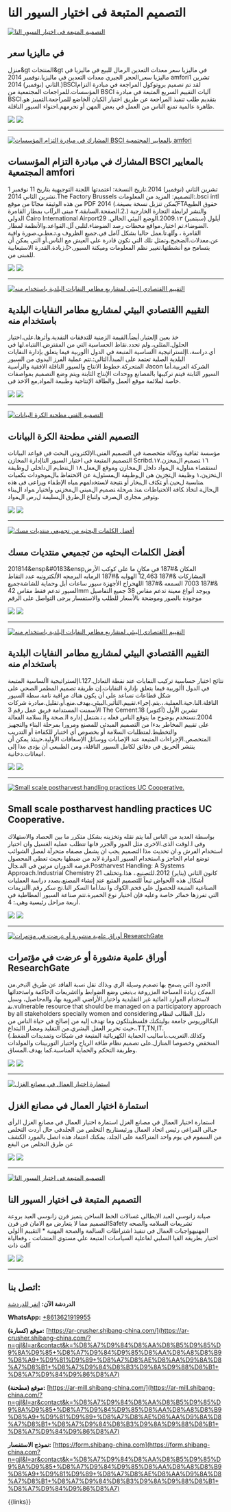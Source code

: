 # التصميم المتبعة فى اختيار السيور النا

<a href="https://swt.shibang-china.com/?n=gjl&l=ar&img&k=%D8%A7%D9%84%D8%AA%D8%B5%D9%85%D9%8A%D9%85+%D8%A7%D9%84%D9%85%D8%AA%D8%A8%D8%B9%D8%A9+%D9%81%D9%89+%D8%A7%D8%AE%D8%AA%D9%8A%D8%A7%D8%B1+%D8%A7%D9%84%D8%B3%D9%8A%D9%88%D8%B1+%D8%A7%D9%84%D9%86%D8%A7" target="_blank">![التصميم المتبعة فى اختيار السيور النا](http://static.shibang-china.com/all-800x300/890.jpg)</a>

## في ماليزيا سعر
منزل&gt المنتجات&gt في ماليزيا سعر معدات التعدين الرمال للبيع في ماليزيا في ماليزيا سعر,الحجر الجيري معدات التعدين في ماليزيا.نوفمبر 2014 amfori1 تشرين الثاني (نوفمبر) 2014.)BSCIلقد تم تصميم بروتوكول المراجعة في مبادرة التزام المؤسسات.للمراجعات المجتمعية من BSCI آليات التقييم السريع المتبعة في مبادرة BSCI.بتقديم طلب تنفيذ المراجعة عن طريق اختيار الكيان الخاضع للمراجعة.التمييز هو ظاهرة عالمية تمنع الناس من العمل في بعض المهن أو تحرمهم.احتواء السيور الناقلة.


<a href="https://whatsapp.shibangsoft.com/WhatsApp.php" target="_blank" title="WhatsApp">![](http://static.shibang-china.com/icon/whatsapp.png)</a> <a href="https://swt.shibang-china.com/?n=gjl&l=ar&icon&k=%D8%A7%D9%84%D8%AA%D8%B5%D9%85%D9%8A%D9%85+%D8%A7%D9%84%D9%85%D8%AA%D8%A8%D8%B9%D8%A9+%D9%81%D9%89+%D8%A7%D8%AE%D8%AA%D9%8A%D8%A7%D8%B1+%D8%A7%D9%84%D8%B3%D9%8A%D9%88%D8%B1+%D8%A7%D9%84%D9%86%D8%A7" target="_blank">![](http://static.shibang-china.com/icon/chat-ar.png)</a>

---

<a href="https://swt.shibang-china.com/?n=gjl&l=ar&img&k=%D8%A7%D9%84%D8%AA%D8%B5%D9%85%D9%8A%D9%85+%D8%A7%D9%84%D9%85%D8%AA%D8%A8%D8%B9%D8%A9+%D9%81%D9%89+%D8%A7%D8%AE%D8%AA%D9%8A%D8%A7%D8%B1+%D8%A7%D9%84%D8%B3%D9%8A%D9%88%D8%B1+%D8%A7%D9%84%D9%86%D8%A7" target="_blank">![المشارك في مبادرة التزام المؤسسات BSCI بالمعايير المجتمعية amfori](http://static.shibang-china.com/all-800x300/1328.jpg)</a>

## المشارك في مبادرة التزام المؤسسات BSCI بالمعايير المجتمعية amfori
1 تشرين الثاني (نوفمبر) 2014.تاريخ النسخة: اعتمدتها اللجنة التوجيهية بتاريخ 11 نوفمبر تشرين الثاني 2014.The Factory Brussels التصميم: المزيد من المعلومات:.bsci intl من هذه الوثيقة مجانًا من موقع PDF يُمكن تنزيل نسخة بصيغة.) 2014FTAحقوق الطبع والنشر لرابطة التجارة الخارجية (.2.الصفحة.السابقة.٢ ﻣﺒﻨﻰ اﻟﺮآﺎب ﺑﻤﻄﺎر اﻟﻘﺎهﺮة اﻟﺪوﻟﻲ Cairo International Airport29 أيلول (سبتمبر) 2009.١٣.اﻟﻮﺿﻊ اﻟﺒﻴﺌﻲ اﻟﺤﺎﻟﻲ.      .اﻟﻀﻮﺿﺎء.ﺗﻢ اﺧﺘﻴﺎر.ﻣﻮاﻗﻊ ﻣﺤﻄﺎت رﺻﺪ اﻟﻀﻮﺿﺎء.ﻟﺘﻠﺒﻲ آﻞ.اﻟﻘﻮاﻋﺪ.واﻷﻧﻈﻤﺔ ﻟﻤﻄﺎر اﻟﻘﺎهﺮة ، وآﻠﻬ.ﺗﺎ.ﻌﻤﻞ ﺣﺎﻟﻴﺎ ﺑﺸﻜﻞ آﺎﻣﻞ ﻓﻲ.ﺟﻤﻴﻊ اﻟﻈﺮوف و.ﺗ.ﻌﻄ.ﻲ.ﺻﻮرة واﻓﻴﺔ ﻋﻦ.ﻣﻌﺪﻻت.اﻟﻀﺠﻴﺞ.وﺗﻤﺜﻞ ﺗﻠﻚ اﻟﺘﻲ ﺗﻜﻮن ﻗﺎدرة ﻋﻠﻰ اﻟﻌﻴﺶ ﻣﻊ اﻟﻨﺎس.أو اﻟﺘﻲ ﻳﻤﻜﻦ أن ﻳﺘﺴﺎﻣﺢ ﻣﻊ أﻧﺸﻄﺘﻬﺎ.ﺗﻐﻴﻴﺮ ﻧﻈﻢ اﻟﻤﻌﻠﻮﻣﺎت وﻣﻴﻜﻨﺔ اﻟﺴﻴﻮر.▻.زﻳﺎدة.اﻟﻘﺪرة اﻻﺳﺘﻴﻌﺎﺑﻴﺔ ﻟﻠﻤﺒﻨﻰ ﻣﻦ.


<a href="https://whatsapp.shibangsoft.com/WhatsApp.php" target="_blank" title="WhatsApp">![](http://static.shibang-china.com/icon/whatsapp.png)</a> <a href="https://swt.shibang-china.com/?n=gjl&l=ar&icon&k=%D8%A7%D9%84%D8%AA%D8%B5%D9%85%D9%8A%D9%85+%D8%A7%D9%84%D9%85%D8%AA%D8%A8%D8%B9%D8%A9+%D9%81%D9%89+%D8%A7%D8%AE%D8%AA%D9%8A%D8%A7%D8%B1+%D8%A7%D9%84%D8%B3%D9%8A%D9%88%D8%B1+%D8%A7%D9%84%D9%86%D8%A7" target="_blank">![](http://static.shibang-china.com/icon/chat-ar.png)</a>

---

<a href="https://swt.shibang-china.com/?n=gjl&l=ar&img&k=%D8%A7%D9%84%D8%AA%D8%B5%D9%85%D9%8A%D9%85+%D8%A7%D9%84%D9%85%D8%AA%D8%A8%D8%B9%D8%A9+%D9%81%D9%89+%D8%A7%D8%AE%D8%AA%D9%8A%D8%A7%D8%B1+%D8%A7%D9%84%D8%B3%D9%8A%D9%88%D8%B1+%D8%A7%D9%84%D9%86%D8%A7" target="_blank">![التقييم االقتصادي البيئي لمشاريع مطامر النفايات البلدية باستخدام منه](http://static.shibang-china.com/all-800x300/761.jpg)</a>

## التقييم االقتصادي البيئي لمشاريع مطامر النفايات البلدية باستخدام منه
خذ بعين اإلعتبار.أيضاً.القيمة الزمنية للتدفقات النقدية.وأثرها.على.اختيار الحلول.المثلى،.ولم تحدد.نقاط الحساسية التي من المفترض.االنتباه.لها في أي.دراسة،.اإلستراتيجية األساسية المتبعة في الدول األوربية فيما يتعلق بإدارة النفايات البلدية الصلبة تعتمد على المبدأ.التالي:.تتم عملية الفرز اليدوي من السيور المتحركة.خطوط الانتاج والسيور الناقلة الافقية والرأسية Jacon الشركة العربية.أما السيور الثابتة فيتم تركيبها بالمصانع ووحدات الإنتاج الثابتة ويتم وضع التصميم بمواصفات خاصة لملائمة موقع العمل والطاقة الإنتاجية وطبيعة المواد,مع الاخذ فى.


<a href="https://whatsapp.shibangsoft.com/WhatsApp.php" target="_blank" title="WhatsApp">![](http://static.shibang-china.com/icon/whatsapp.png)</a> <a href="https://swt.shibang-china.com/?n=gjl&l=ar&icon&k=%D8%A7%D9%84%D8%AA%D8%B5%D9%85%D9%8A%D9%85+%D8%A7%D9%84%D9%85%D8%AA%D8%A8%D8%B9%D8%A9+%D9%81%D9%89+%D8%A7%D8%AE%D8%AA%D9%8A%D8%A7%D8%B1+%D8%A7%D9%84%D8%B3%D9%8A%D9%88%D8%B1+%D8%A7%D9%84%D9%86%D8%A7" target="_blank">![](http://static.shibang-china.com/icon/chat-ar.png)</a>

---

<a href="https://swt.shibang-china.com/?n=gjl&l=ar&img&k=%D8%A7%D9%84%D8%AA%D8%B5%D9%85%D9%8A%D9%85+%D8%A7%D9%84%D9%85%D8%AA%D8%A8%D8%B9%D8%A9+%D9%81%D9%89+%D8%A7%D8%AE%D8%AA%D9%8A%D8%A7%D8%B1+%D8%A7%D9%84%D8%B3%D9%8A%D9%88%D8%B1+%D8%A7%D9%84%D9%86%D8%A7" target="_blank">![التصميم الفني مطحنة الكرة البيانات](http://static.shibang-china.com/all-800x300/640.jpg)</a>

## التصميم الفني مطحنة الكرة البيانات
مؤسسة ثقافية ووكالة متخصصة في التصميم الفني.الإلكتروني البحث في قواعد البيانات التصميم المتبعة فى اختيار السيور الناإدارة المخازن Scribd.١٦ ﺘﺼﻤﻴﻡ ﺍﻝﻤﺨﺯﻥ.١٧ ﺍﺴﺘﻘﺼﺎﺀ ﻤﻨﺎﻭﻝﺔ ﺍﻝﻤﻭﺍﺩ ﺩﺍﺨل ﺍﻝﻤﺨﺎﺯﻥ ﻭﻤﻭﻗﻊ ﺍﻝﻌﻤل.١٨ ﺍﻝﺘﻨﻅﻴﻡ ﺍﻝﺩﺍﺨﻠﻰ ﻝﻭﻅﻴﻔﺔ ﺍﻝﺘﺨﺯﻴﻥ.١ ﻭﻅﻴﻔﺔ ﺍﻝﺘﺨﺯﻴﻥ ﻫﻰ ﺍﻝﻭﻅﻴﻔﺔ ﺍﻝﻤﺴﺌﻭﻝﺔ ﻋﻥ ﺍﻻﺤﺘﻔﺎﻅ ﺒﺎﻝﻤﻭﺠﻭﺩﺍﺕ ﺒﻜﻤﻴﺎﺕ ﻤﻨﺎﺴﺒﺔ ﻝﺤﻴﻥ.ﺃﻭ ﺘﻜﺜﻑ ﺍﻝﺒﺨﺎﺭ ﺃﻭ ﻨﺘﻴﺠﺔ ﻻﺴﺘﺨﺩﺍﻤﻬﻡ ﻤﻴﺎﻩ ﺍﻹﻁﻔﺎﺀ ﻭﻴﺭﺍﻋﻰ ﻓﻰ ﻫﺫﻩ ﺍﻝﺤﺎﻝﺔ ﺍﺘﺨﺎﺫ ﻜﺎﻓﺔ ﺍﻻﺤﺘﻴﺎﻁﺎﺕ ﻤﻨﺫ ﻤﺭﺤﻠﺔ ﺘﺼﻤﻴﻡ ﺍﻝﻤﺒﻨﻰ ﺍﻝﻤﺨﺯﻨﻰ ﻭﺍﺨﺘﻴﺎﺭ ﻤﻭﺍﺩ ﺍﻝﺒﻨﺎﺀ ﻭﺘﻭﻓﻴﺭ ﻤﺠﺎﺭﻯ ﺍﻝﺼﺭﻑ ﻭﺍﺘﺒﺎﻉ ﺍﻝﻁﺭﻕ ﺍﻝﺴﻠﻴﻤﺔ ﻝﺭﺹ ﺍﻝﻤﻭﺍﺩ.


<a href="https://whatsapp.shibangsoft.com/WhatsApp.php" target="_blank" title="WhatsApp">![](http://static.shibang-china.com/icon/whatsapp.png)</a> <a href="https://swt.shibang-china.com/?n=gjl&l=ar&icon&k=%D8%A7%D9%84%D8%AA%D8%B5%D9%85%D9%8A%D9%85+%D8%A7%D9%84%D9%85%D8%AA%D8%A8%D8%B9%D8%A9+%D9%81%D9%89+%D8%A7%D8%AE%D8%AA%D9%8A%D8%A7%D8%B1+%D8%A7%D9%84%D8%B3%D9%8A%D9%88%D8%B1+%D8%A7%D9%84%D9%86%D8%A7" target="_blank">![](http://static.shibang-china.com/icon/chat-ar.png)</a>

---

<a href="https://swt.shibang-china.com/?n=gjl&l=ar&img&k=%D8%A7%D9%84%D8%AA%D8%B5%D9%85%D9%8A%D9%85+%D8%A7%D9%84%D9%85%D8%AA%D8%A8%D8%B9%D8%A9+%D9%81%D9%89+%D8%A7%D8%AE%D8%AA%D9%8A%D8%A7%D8%B1+%D8%A7%D9%84%D8%B3%D9%8A%D9%88%D8%B1+%D8%A7%D9%84%D9%86%D8%A7" target="_blank">![أفضل الكلمات البحثيه من تجميعي منتديات مسك](http://static.shibang-china.com/all-800x300/688.jpg)</a>

## أفضل الكلمات البحثيه من تجميعي منتديات مسك
201814&ensp&#0183&enspالمكان &#187 في مكانٍ ما على كوكب الأرض المشاركات &#187 12,463 الهوايه &#187 الرمايه البرمجه الألكترونيه عدد النقاط &#187 7003 السمعه &#187 اللهحراج الأجهزة سيور ساعات أبل وحماية للشاشةجميع السيور تدعم فقط مقاس 42mm ويوجد أنواع معينة تدعم مقاس 38 جميع التفاصيل موجودة بالصور وموضحة بالأسعار للطلب والاستفسار يرجى التواصل على الرقم


<a href="https://whatsapp.shibangsoft.com/WhatsApp.php" target="_blank" title="WhatsApp">![](http://static.shibang-china.com/icon/whatsapp.png)</a> <a href="https://swt.shibang-china.com/?n=gjl&l=ar&icon&k=%D8%A7%D9%84%D8%AA%D8%B5%D9%85%D9%8A%D9%85+%D8%A7%D9%84%D9%85%D8%AA%D8%A8%D8%B9%D8%A9+%D9%81%D9%89+%D8%A7%D8%AE%D8%AA%D9%8A%D8%A7%D8%B1+%D8%A7%D9%84%D8%B3%D9%8A%D9%88%D8%B1+%D8%A7%D9%84%D9%86%D8%A7" target="_blank">![](http://static.shibang-china.com/icon/chat-ar.png)</a>

---

<a href="https://swt.shibang-china.com/?n=gjl&l=ar&img&k=%D8%A7%D9%84%D8%AA%D8%B5%D9%85%D9%8A%D9%85+%D8%A7%D9%84%D9%85%D8%AA%D8%A8%D8%B9%D8%A9+%D9%81%D9%89+%D8%A7%D8%AE%D8%AA%D9%8A%D8%A7%D8%B1+%D8%A7%D9%84%D8%B3%D9%8A%D9%88%D8%B1+%D8%A7%D9%84%D9%86%D8%A7" target="_blank">![التقييم االقتصادي البيئي لمشاريع مطامر النفايات البلدية باستخدام منه](http://static.shibang-china.com/all-800x300/1175.jpg)</a>

## التقييم االقتصادي البيئي لمشاريع مطامر النفايات البلدية باستخدام منه
نتائج اختبار حساسية تركيب النفايات عند نقطة التعادل.127.اإلستراتيجية األساسية المتبعة في الدول األوربية فيما يتعلق بإدارة النفايات.إن طريقة تصميم المطمر الصحي على شكل قطاعات تساعد على أن يكون هناك مراقبة تامة.سطة السيور الناقلة.النا.حية.العملية.،.يتم.إجراء.تقييم.التأثير.البيئي.بهدف.منع.أو.تقليل.مبادرة شركات الأسمنت المستدامة فريق عمل رقم 3 The Cement.18 تشرين الأول (أكتوبر) 2004.ﺗﺴﺘﺨﺪم ﺑﻮﺿﻮح ﻣﺎ ﻳﺘﻮﻗﻊ اﻟﻨﺎس ﻓﻌﻠﻪ ﺑ.ﺗ ﺸﺘﻤﻞ إدارة اﻟ ﺼﺤﺔ واﻟ ﺴﻼﻣﺔ اﻟﻔﻌﺎﻟﺔ ﻋﻠﻰ ﺗﻘﻴﻴﻢ اﻟﻤﺨﺎﻃﺮ ﺑﺪءا ﻣﻦ اﻟﺘﺼﻤﻴﻢ اﻟﻤﺒﺪﺋﻲ ﻟﻠﻤﺼﻨﻊ وﻣﺮورا ﺑﻤﺮﺣﻠﺔ اﻟﺒﻨﺎء واﻟﺘﺠﻬﻴﺰ واﻟﺘﺨﻄﻴﻂ.ﻟﻤﺘﻄﻠﺒﺎت اﻟﺴﻼﻣﺔ أو ﺑﺨﺼﻮص أي اﺧﺘﺒﺎر ﻟﻠﻜﻔﺎءة أو اﻟﺘﺪرﻳﺐ اﻟﻤﺘﺨﺼﺺ.اﻹﺟﺮاءات اﻟﻤﺘﺒﻌﺔ ﻋﻨﺪ اﻹﺻﺎﺑﺎت ووﺳﺎﺋﻞ اﻹﺳﻌﺎﻓﺎت اﻷوﻟﻴﺔ.ﺣﻴﻨﺌﺬ ﻳﻤﻜﻦ أن ﻳﻨﺘﺸﺮ اﻟﺤﺮﻳﻖ ﻓﻲ دﻗﺎﺋﻖ ﻟﻜﺎﻣﻞ اﻟﺴﻴﻮر اﻟﻨﺎﻗﻠﺔ، وﻣﻦ اﻟﻄﺒﻴﻌﻲ أن ﻳﺆدى هﺬا إﻟﻰ اﻧﺒﻌﺎﺛﺎت.دﺧﺎﻧﻴﺔ.


<a href="https://whatsapp.shibangsoft.com/WhatsApp.php" target="_blank" title="WhatsApp">![](http://static.shibang-china.com/icon/whatsapp.png)</a> <a href="https://swt.shibang-china.com/?n=gjl&l=ar&icon&k=%D8%A7%D9%84%D8%AA%D8%B5%D9%85%D9%8A%D9%85+%D8%A7%D9%84%D9%85%D8%AA%D8%A8%D8%B9%D8%A9+%D9%81%D9%89+%D8%A7%D8%AE%D8%AA%D9%8A%D8%A7%D8%B1+%D8%A7%D9%84%D8%B3%D9%8A%D9%88%D8%B1+%D8%A7%D9%84%D9%86%D8%A7" target="_blank">![](http://static.shibang-china.com/icon/chat-ar.png)</a>

---

<a href="https://swt.shibang-china.com/?n=gjl&l=ar&img&k=%D8%A7%D9%84%D8%AA%D8%B5%D9%85%D9%8A%D9%85+%D8%A7%D9%84%D9%85%D8%AA%D8%A8%D8%B9%D8%A9+%D9%81%D9%89+%D8%A7%D8%AE%D8%AA%D9%8A%D8%A7%D8%B1+%D8%A7%D9%84%D8%B3%D9%8A%D9%88%D8%B1+%D8%A7%D9%84%D9%86%D8%A7" target="_blank">![Small scale postharvest handling practices UC Cooperative.](http://static.shibang-china.com/all-800x300/1026.jpg)</a>

## Small scale postharvest handling practices UC Cooperative.
ﺑﻮاﺳﻄﺔ اﻟﻌﺪﻳﺪ ﻣﻦ اﻟﻨﺎس آﻤﺎ ﻳﺘﻢ ﻧﻘﻠﻪ وﺗﺨﺰﻳﻨﻪ ﺑﺸﻜﻞ ﻣﺘﻜﺮر ﻣﺎ ﺑﻴﻦ اﻟﺤﺼﺎد واﻻﺳﺘﻬﻼك وﻓﻰ ا.ﻟﻮﻗﺖ اﻟﺬى.اﻻﺧﺮى ﻣﺜﻞ اﻟﻤﻮز واﻟﺠﺰر ﻓﺎﻧﻬﺎ ﺗﺘﻄﻠﺐ ﻋﻤﻠﻴﺔ اﻟﻐﺴﻴﻞ وان اﺧﺘﻴﺎر اﺳﺘﺨﺪام اﻟﻔﺮش و.ان ﺗﺤﺪﻳﺚ هﺬا اﻟﺘﺼﻤﻴﻢ ﻳﺠﺐ ان ﻳﺸﻤﻞ ﻣﺼﻔﺎﻩ ﻣﺘﺤﺮآﺔ ﻟﻔﺼﻞ اﻟﺸﻮاﺋﺐ ﺗﻮﺿﻊ اﻣﺎم اﻟﺤﺎﺟﺰ و.اﺳﺘﺨﺪام اﻟﺴﻴﻮر اﻟﺪوارة ﻻﺑﺪ ﻣﻦ ﺿﺒﻄﻬﺎ ﺑﺤﻴﺚ ﺗﻌﻄﻰ اﻟﻤﺤﺼﻮل ﻓﺮﺻﻪ اﻟﺪوران ﻣﺮﺗﻴﻦ ﻓﻰ اﻟﻤ.ﺠﺎل.Postharvest Handling: A Systems Approach.Industrial Chemistry 21 كانون الثاني (يناير) 2012.للتصنيع.، هذا.وتختلف أشكال هذه األحواض تبعاً للتصميم المتبع عند إنشاء المصنع.بصدد دراسة العمليات الصناعية المتبعة للحصول على فحم.الكوك وا نما.أما السكر النا.تج سكر رقم.األنزيمات التي تفرزها خمائر خاصة وعليه فإن اختيار نوع الخميرة.تتم صناعة السيور المطاطية في أربعة مراحل رئيسية وهي.: 4.


<a href="https://whatsapp.shibangsoft.com/WhatsApp.php" target="_blank" title="WhatsApp">![](http://static.shibang-china.com/icon/whatsapp.png)</a> <a href="https://swt.shibang-china.com/?n=gjl&l=ar&icon&k=%D8%A7%D9%84%D8%AA%D8%B5%D9%85%D9%8A%D9%85+%D8%A7%D9%84%D9%85%D8%AA%D8%A8%D8%B9%D8%A9+%D9%81%D9%89+%D8%A7%D8%AE%D8%AA%D9%8A%D8%A7%D8%B1+%D8%A7%D9%84%D8%B3%D9%8A%D9%88%D8%B1+%D8%A7%D9%84%D9%86%D8%A7" target="_blank">![](http://static.shibang-china.com/icon/chat-ar.png)</a>

---

<a href="https://swt.shibang-china.com/?n=gjl&l=ar&img&k=%D8%A7%D9%84%D8%AA%D8%B5%D9%85%D9%8A%D9%85+%D8%A7%D9%84%D9%85%D8%AA%D8%A8%D8%B9%D8%A9+%D9%81%D9%89+%D8%A7%D8%AE%D8%AA%D9%8A%D8%A7%D8%B1+%D8%A7%D9%84%D8%B3%D9%8A%D9%88%D8%B1+%D8%A7%D9%84%D9%86%D8%A7" target="_blank">![أوراق ﻋﻠﻣﻳﺔ ﻣﻧﺷورة أو ﻋرﺿت ﻓﻲ ﻣؤﺗﻣرات ResearchGate](http://static.shibang-china.com/all-800x300/628.jpg)</a>

## أوراق ﻋﻠﻣﻳﺔ ﻣﻧﺷورة أو ﻋرﺿت ﻓﻲ ﻣؤﺗﻣرات ResearchGate
اﻟﺣدود اﻟﺗﻲ ﻳﺳﻣﺢ ﺑﻬﺎ ﺗﺻﻣﻳم وﺳﻳﻠﺔ اﻟري وﺑذﻟك ﺗﻘﻝ ﻧﺳﺑﺔ اﻟﻔﺎﻗد ﻋن طرﻳق اﻟﺗﺑﺧر.ﻣن اﻟﻣﻣﻛن زﻳﺎدة اﻟﻣﺳﺎﺣﺔ اﻟﻣزروﻋﺔ ﺑ.ﻳﻧﺑﻐﻲ وﺿﻊ اﻟﺿواﺑط واﻟﺗﺷرﻳﻌﺎت اﻟﺣﺎﻛﻣﺔ واﺳﺗﺣداﺛﻬﺎ ﻻﺳﺗﺧدام اﻟﻣوارد اﻟﻣﺎﺋﻳﺔ ﻏﻳر اﻟﺗﻘﻠﻳدﻳﺔ واﺧﺗﻳﺎر.اﻷراﺿﻲ اﻟﻣروﻳﺔ ﺑﻬﺎ، واﻟﻣﺣﺎﺻﻳﻝ، وﺳﺑﻝ ﻧﻘ.vulnerable resource that should be managed on a participatory approach by all stakeholders specially women and considering.دليل الطالب لنظام البكالوريوس جامعة بوليتكنك فلسطينلكون وما تهدف إليه من إصالح في حياة الناس من حيث تحرير العقل البشري.من التقليد ومضار االبتداع،.TT,TN,IT.(.وكذلك.التعريب.بأساليب الحماية الكهربائية المتبعة في شبكات وتمديدات الضغط المنخفض وخصوصا المنازل.على تصميم نظام طاقة الرياح واختيار التوربينات والمولدات وطريقة التحكم والحماية المناسبة.كما يهدف.المساق.


<a href="https://whatsapp.shibangsoft.com/WhatsApp.php" target="_blank" title="WhatsApp">![](http://static.shibang-china.com/icon/whatsapp.png)</a> <a href="https://swt.shibang-china.com/?n=gjl&l=ar&icon&k=%D8%A7%D9%84%D8%AA%D8%B5%D9%85%D9%8A%D9%85+%D8%A7%D9%84%D9%85%D8%AA%D8%A8%D8%B9%D8%A9+%D9%81%D9%89+%D8%A7%D8%AE%D8%AA%D9%8A%D8%A7%D8%B1+%D8%A7%D9%84%D8%B3%D9%8A%D9%88%D8%B1+%D8%A7%D9%84%D9%86%D8%A7" target="_blank">![](http://static.shibang-china.com/icon/chat-ar.png)</a>

---

<a href="https://swt.shibang-china.com/?n=gjl&l=ar&img&k=%D8%A7%D9%84%D8%AA%D8%B5%D9%85%D9%8A%D9%85+%D8%A7%D9%84%D9%85%D8%AA%D8%A8%D8%B9%D8%A9+%D9%81%D9%89+%D8%A7%D8%AE%D8%AA%D9%8A%D8%A7%D8%B1+%D8%A7%D9%84%D8%B3%D9%8A%D9%88%D8%B1+%D8%A7%D9%84%D9%86%D8%A7" target="_blank">![استمارة اختيار العمال في مصانع الغزل](http://static.shibang-china.com/all-800x300/846.jpg)</a>

## استمارة اختيار العمال في مصانع الغزل
استمارة اختيار العمال في مصانع الغزل استمارة اختيار العمال في مصانع الغزل الرأى جبالي المراغي رئيس اتحاد العمال ورئيستاريخ التخلص من الجلدفي حال أردت التخلص من السموم في يوم واحد المتراكمة على الجلد، يمكنك اعتماد هذه اتصل بالمورد الكشف عن طرق التخلص من البقع


<a href="https://whatsapp.shibangsoft.com/WhatsApp.php" target="_blank" title="WhatsApp">![](http://static.shibang-china.com/icon/whatsapp.png)</a> <a href="https://swt.shibang-china.com/?n=gjl&l=ar&icon&k=%D8%A7%D9%84%D8%AA%D8%B5%D9%85%D9%8A%D9%85+%D8%A7%D9%84%D9%85%D8%AA%D8%A8%D8%B9%D8%A9+%D9%81%D9%89+%D8%A7%D8%AE%D8%AA%D9%8A%D8%A7%D8%B1+%D8%A7%D9%84%D8%B3%D9%8A%D9%88%D8%B1+%D8%A7%D9%84%D9%86%D8%A7" target="_blank">![](http://static.shibang-china.com/icon/chat-ar.png)</a>

---

<a href="https://swt.shibang-china.com/?n=gjl&l=ar&img&k=%D8%A7%D9%84%D8%AA%D8%B5%D9%85%D9%8A%D9%85+%D8%A7%D9%84%D9%85%D8%AA%D8%A8%D8%B9%D8%A9+%D9%81%D9%89+%D8%A7%D8%AE%D8%AA%D9%8A%D8%A7%D8%B1+%D8%A7%D9%84%D8%B3%D9%8A%D9%88%D8%B1+%D8%A7%D9%84%D9%86%D8%A7" target="_blank">![التصميم المتبعة فى اختيار السيور النا](http://static.shibang-china.com/all-800x300/378.jpg)</a>

## التصميم المتبعة فى اختيار السيور النا
صيانة زانوسى العبد الايطالى غسالات الخط الساخن يتميز فرن زانوسى العبد بروعة التصميم مما لا يتعارض مع الامان في فرنSafety تشريعات السلامه والصحه المهنيه‫واجبات العمال في تنفيذ اشتراطات السالمة والصحة المهنية‬ ‫* التقييم األولي بطريقة القيا السلبي لفاعلية السياسات المتبعة علي مستوي المنشاتت ‪ ،‬وفعالياة‬ ‫‪ ‬اختيار آالت ذات


<a href="https://whatsapp.shibangsoft.com/WhatsApp.php" target="_blank" title="WhatsApp">![](http://static.shibang-china.com/icon/whatsapp.png)</a> <a href="https://swt.shibang-china.com/?n=gjl&l=ar&icon&k=%D8%A7%D9%84%D8%AA%D8%B5%D9%85%D9%8A%D9%85+%D8%A7%D9%84%D9%85%D8%AA%D8%A8%D8%B9%D8%A9+%D9%81%D9%89+%D8%A7%D8%AE%D8%AA%D9%8A%D8%A7%D8%B1+%D8%A7%D9%84%D8%B3%D9%8A%D9%88%D8%B1+%D8%A7%D9%84%D9%86%D8%A7" target="_blank">![](http://static.shibang-china.com/icon/chat-ar.png)</a>

---
## اتصل بنا:

**الدردشة الآن:** [انقر للدردشة](https://swt.shibang-china.com?n=gjl&l=ar&contact&k=%D8%A7%D9%84%D8%AA%D8%B5%D9%85%D9%8A%D9%85+%D8%A7%D9%84%D9%85%D8%AA%D8%A8%D8%B9%D8%A9+%D9%81%D9%89+%D8%A7%D8%AE%D8%AA%D9%8A%D8%A7%D8%B1+%D8%A7%D9%84%D8%B3%D9%8A%D9%88%D8%B1+%D8%A7%D9%84%D9%86%D8%A7)

**WhatsApp:**  [+8613621919955](https://whatsapp.shibangsoft.com/WhatsApp.php)

**موقع (كسارة):** [https://ar-crusher.shibang-china.com/](https://ar-crusher.shibang-china.com/?n=gjl&l=ar&contact&k=%D8%A7%D9%84%D8%AA%D8%B5%D9%85%D9%8A%D9%85+%D8%A7%D9%84%D9%85%D8%AA%D8%A8%D8%B9%D8%A9+%D9%81%D9%89+%D8%A7%D8%AE%D8%AA%D9%8A%D8%A7%D8%B1+%D8%A7%D9%84%D8%B3%D9%8A%D9%88%D8%B1+%D8%A7%D9%84%D9%86%D8%A7)

**موقع (مطحنة):** [https://ar-mill.shibang-china.com/](https://ar-mill.shibang-china.com/?n=gjl&l=ar&contact&k=%D8%A7%D9%84%D8%AA%D8%B5%D9%85%D9%8A%D9%85+%D8%A7%D9%84%D9%85%D8%AA%D8%A8%D8%B9%D8%A9+%D9%81%D9%89+%D8%A7%D8%AE%D8%AA%D9%8A%D8%A7%D8%B1+%D8%A7%D9%84%D8%B3%D9%8A%D9%88%D8%B1+%D8%A7%D9%84%D9%86%D8%A7)

**نموذج الاستفسار:** [https://form.shibang-china.com](https://form.shibang-china.com?n=gjl&l=ar&contact&k=%D8%A7%D9%84%D8%AA%D8%B5%D9%85%D9%8A%D9%85+%D8%A7%D9%84%D9%85%D8%AA%D8%A8%D8%B9%D8%A9+%D9%81%D9%89+%D8%A7%D8%AE%D8%AA%D9%8A%D8%A7%D8%B1+%D8%A7%D9%84%D8%B3%D9%8A%D9%88%D8%B1+%D8%A7%D9%84%D9%86%D8%A7)

{{links}}